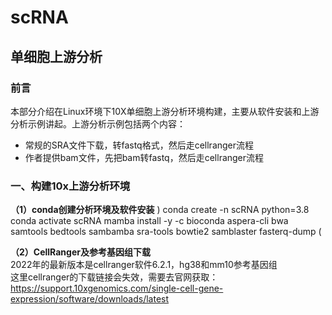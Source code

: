 # scRNA
## 单细胞上游分析
### 前言
本部分介绍在Linux环境下10X单细胞上游分析环境构建，主要从软件安装和上游分析示例讲起。上游分析示例包括两个内容：
* 常规的SRA文件下载，转fastq格式，然后走cellranger流程
* 作者提供bam文件，先把bam转fastq，然后走cellranger流程

### 一、构建10x上游分析环境
**（1）conda创建分析环境及软件安装**
)
conda create -n scRNA python=3.8
conda activate scRNA
mamba install -y -c bioconda aspera-cli bwa samtools bedtools sambamba sra-tools bowtie2 samblaster fasterq-dump
(

**（2）CellRanger及参考基因组下载** \
2022年的最新版本是cellranger软件6.2.1，hg38和mm10参考基因组 \
这里cellranger的下载链接会失效，需要去官网获取：https://support.10xgenomics.com/single-cell-gene-expression/software/downloads/latest
